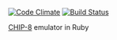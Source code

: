 [![Code Climate](https://codeclimate.com/github/ggarnier/chip8.rb.png)](https://codeclimate.com/github/ggarnier/chip8.rb)
[![Build Status](https://travis-ci.org/ggarnier/chip8.rb.svg)](https://travis-ci.org/ggarnier/chip8.rb)

[CHIP-8](https://en.wikipedia.org/wiki/CHIP-8) emulator in Ruby
